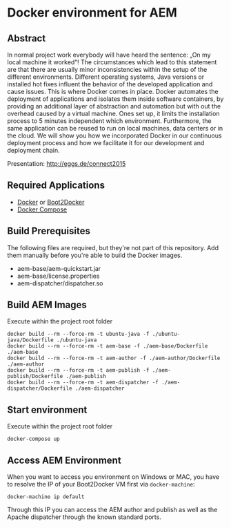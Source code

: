 # Docker environment for AEM

## Abstract
In normal project work everybody will have heard the sentence: „On my local machine it worked“! The circumstances which lead to this statement are that there are usually minor inconsistencies within the setup of the different environments. Different operating systems, Java versions or installed hot fixes influent the behavior of the developed application and cause issues. This is where Docker comes in place. Docker automates the deployment of applications and isolates them inside software containers, by providing an additional layer of abstraction and automation but with out the overhead caused by a virtual machine. Ones set up, it limits the installation process to 5 minutes independent which environment. Furthermore, the same application can be reused to run on local machines, data centers or in the cloud. We will show you how we incorporated Docker in our continuous deployment process and how we facilitate it for our development and deployment chain.

Presentation: http://eggs.de/connect2015

## Required Applications
- [Docker](https://docs.docker.com/) or [Boot2Docker](https://github.com/boot2docker/boot2docker)
- [Docker Compose](https://docs.docker.com/compose/)

## Build Prerequisites
The following files are required, but they're not part of this repository. Add them manually before you're able to build the Docker images.
- aem-base/aem-quickstart.jar
- aem-base/license.properties
- aem-dispatcher/dispatcher.so

## Build AEM Images
Execute within the project root folder
```
docker build --rm --force-rm -t ubuntu-java -f ./ubuntu-java/Dockerfile ./ubuntu-java
docker build --rm --force-rm -t aem-base -f ./aem-base/Dockerfile ./aem-base
docker build --rm --force-rm -t aem-author -f ./aem-author/Dockerfile ./aem-author
docker build --rm --force-rm -t aem-publish -f ./aem-publish/Dockerfile ./aem-publish
docker build --rm --force-rm -t aem-dispatcher -f ./aem-dispatcher/Dockerfile ./aem-dispatcher
```

## Start environment
Execute within the project root folder
```
docker-compose up
```

## Access AEM Environment
When you want to access you environment on Windows or MAC, you have to resolve the IP of your Boot2Docker VM first via `docker-machine`:

```
docker-machine ip default
```

Through this IP you can access the AEM author and publish as well as the Apache dispatcher through the known standard ports.
